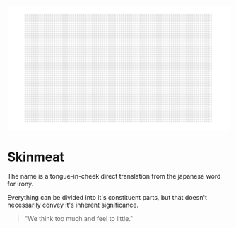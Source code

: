 ![Skinmeat](https://github.com/karlek/skinmeat/blob/master/a.jpg?raw=true)

# Skinmeat

The name is a tongue-in-cheek direct translation from the japanese word for
irony. 

Everything can be divided into it's constituent parts, but that doesn't
necessarily convey it's inherent significance.

> "We think too much and feel to little."
